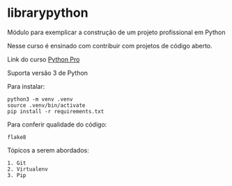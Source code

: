 # librarypython

Módulo para exemplicar a construção de um projeto profissional em Python

Nesse curso é ensinado com contribuir com projetos de código aberto.

Link do curso [Python Pro](https://www.python.pro.br/)

Suporta versão 3 de Python

Para instalar:

```console
python3 -m venv .venv
source .venv/bin/activate
pip install -r requirements.txt
```

Para conferir qualidade do código:

```console
flake8
```

Tópicos a serem abordados:

    1. Git
    2. Virtualenv
    3. Pip